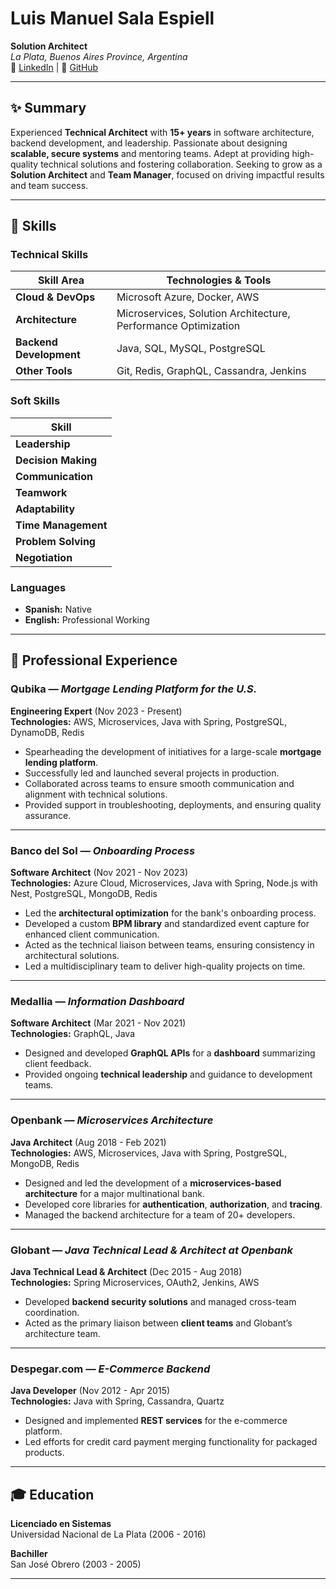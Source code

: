# **Luis Manuel Sala Espiell**  
**Solution Architect**  
*La Plata, Buenos Aires Province, Argentina*  
🔗 [LinkedIn](https://www.linkedin.com/in/salaesp) | 🐙 [GitHub](https://github.com/salaesp)

---

## ✨ **Summary**
Experienced **Technical Architect** with **15+ years** in software architecture, backend development, and leadership. Passionate about designing **scalable, secure systems** and mentoring teams. Adept at providing high-quality technical solutions and fostering collaboration. Seeking to grow as a **Solution Architect** and **Team Manager**, focused on driving impactful results and team success.

---

## 🔧 **Skills**

### **Technical Skills**
| **Skill Area**         | **Technologies & Tools**                                  |
|------------------------|-----------------------------------------------------------|
| **Cloud & DevOps**      | Microsoft Azure, Docker, AWS                              |
| **Architecture**        | Microservices, Solution Architecture, Performance Optimization |
| **Backend Development** | Java, SQL, MySQL, PostgreSQL                              |
| **Other Tools**         | Git, Redis, GraphQL, Cassandra, Jenkins                  |

### **Soft Skills**
| **Skill**              |
|------------------------|
| **Leadership**          |
| **Decision Making**     |
| **Communication**       |
| **Teamwork**            |
| **Adaptability**        |
| **Time Management**     |
| **Problem Solving**     |
| **Negotiation**         |

### **Languages**  
- **Spanish:** Native  
- **English:** Professional Working

---

## 💼 **Professional Experience**

### **Qubika** — *Mortgage Lending Platform for the U.S.*  
**Engineering Expert** (Nov 2023 - Present)  
**Technologies:** AWS, Microservices, Java with Spring, PostgreSQL, DynamoDB, Redis  
- Spearheading the development of initiatives for a large-scale **mortgage lending platform**.
- Successfully led and launched several projects in production.
- Collaborated across teams to ensure smooth communication and alignment with technical solutions.
- Provided support in troubleshooting, deployments, and ensuring quality assurance.

---

### **Banco del Sol** — *Onboarding Process*  
**Software Architect** (Nov 2021 - Nov 2023)  
**Technologies:** Azure Cloud, Microservices, Java with Spring, Node.js with Nest, PostgreSQL, MongoDB, Redis  
- Led the **architectural optimization** for the bank's onboarding process.
- Developed a custom **BPM library** and standardized event capture for enhanced client communication.
- Acted as the technical liaison between teams, ensuring consistency in architectural solutions.
- Led a multidisciplinary team to deliver high-quality projects on time.

---

### **Medallia** — *Information Dashboard*  
**Software Architect** (Mar 2021 - Nov 2021)  
**Technologies:** GraphQL, Java  
- Designed and developed **GraphQL APIs** for a **dashboard** summarizing client feedback.
- Provided ongoing **technical leadership** and guidance to development teams.

---

### **Openbank** — *Microservices Architecture*  
**Java Architect** (Aug 2018 - Feb 2021)  
**Technologies:** AWS, Microservices, Java with Spring, PostgreSQL, MongoDB, Redis  
- Designed and led the development of a **microservices-based architecture** for a major multinational bank.
- Developed core libraries for **authentication**, **authorization**, and **tracing**.
- Managed the backend architecture for a team of 20+ developers.

---

### **Globant** — *Java Technical Lead & Architect at Openbank*  
**Java Technical Lead & Architect** (Dec 2015 - Aug 2018)  
**Technologies:** Spring Microservices, OAuth2, Jenkins, AWS  
- Developed **backend security solutions** and managed cross-team coordination.
- Acted as the primary liaison between **client teams** and Globant’s architecture team.

---

### **Despegar.com** — *E-Commerce Backend*  
**Java Developer** (Nov 2012 - Apr 2015)  
**Technologies:** Java with Spring, Cassandra, Quartz  
- Designed and implemented **REST services** for the e-commerce platform.
- Led efforts for credit card payment merging functionality for packaged products.

---

## 🎓 **Education**
**Licenciado en Sistemas**  
Universidad Nacional de La Plata (2006 - 2016)

**Bachiller**  
San José Obrero (2003 - 2005)

---
